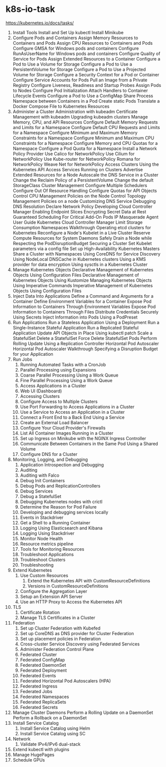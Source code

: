 # k8s-io-task
https://kubernetes.io/docs/tasks/

1. Install Tools
  Install and Set Up kubectl
  Install Minikube
1. Configure Pods and Containers
	Assign Memory Resources to Containers and Pods
	Assign CPU Resources to Containers and Pods
	Configure GMSA for Windows pods and containers
	Configure RunAsUserName for Windows pods and containers
	Configure Quality of Service for Pods
	Assign Extended Resources to a Container
	Configure a Pod to Use a Volume for Storage
	Configure a Pod to Use a PersistentVolume for Storage
	Configure a Pod to Use a Projected Volume for Storage
	Configure a Security Context for a Pod or Container
	Configure Service Accounts for Pods
	Pull an Image from a Private Registry
	Configure Liveness, Readiness and Startup Probes
	Assign Pods to Nodes
	Configure Pod Initialization
	Attach Handlers to Container Lifecycle Events
	Configure a Pod to Use a ConfigMap
	Share Process Namespace between Containers in a Pod
	Create static Pods
	Translate a Docker Compose File to Kubernetes Resources
1. Administer a Cluster
	Administration with kubeadm
	Certificate Management with kubeadm
	Upgrading kubeadm clusters
	Manage Memory, CPU, and API Resources
	Configure Default Memory Requests and Limits for a Namespace
	Configure Default CPU Requests and Limits for a Namespace
	Configure Minimum and Maximum Memory Constraints for a Namespace
	Configure Minimum and Maximum CPU Constraints for a Namespace
	Configure Memory and CPU Quotas for a Namespace
	Configure a Pod Quota for a Namespace
	Install a Network Policy Provider
	Use Calico for NetworkPolicy
	Use Cilium for NetworkPolicy
	Use Kube-router for NetworkPolicy
	Romana for NetworkPolicy
	Weave Net for NetworkPolicy
	Access Clusters Using the Kubernetes API
	Access Services Running on Clusters
	Advertise Extended Resources for a Node
	Autoscale the DNS Service in a Cluster
	Change the Reclaim Policy of a PersistentVolume
	Change the default StorageClass
	Cluster Management
	Configure Multiple Schedulers
	Configure Out Of Resource Handling
	Configure Quotas for API Objects
	Control CPU Management Policies on the Node
	Control Topology Management Policies on a node
	Customizing DNS Service
	Debugging DNS Resolution
	Declare Network Policy
	Developing Cloud Controller Manager
	Enabling Endpoint Slices
	Encrypting Secret Data at Rest
	Guaranteed Scheduling For Critical Add-On Pods
	IP Masquerade Agent User Guide
	Kubernetes Cloud Controller Manager
	Limit Storage Consumption
	Namespaces Walkthrough
	Operating etcd clusters for Kubernetes
	Reconfigure a Node's Kubelet in a Live Cluster
	Reserve Compute Resources for System Daemons
	Safely Drain a Node while Respecting the PodDisruptionBudget
	Securing a Cluster
	Set Kubelet parameters via a config file
	Set up High-Availability Kubernetes Masters
	Share a Cluster with Namespaces
	Using CoreDNS for Service Discovery
	Using NodeLocal DNSCache in Kubernetes clusters
	Using a KMS provider for data encryption
	Using sysctls in a Kubernetes Cluster
1. Manage Kubernetes Objects
	Declarative Management of Kubernetes Objects Using Configuration Files
	Declarative Management of Kubernetes Objects Using Kustomize
	Managing Kubernetes Objects Using Imperative Commands
	Imperative Management of Kubernetes Objects Using Configuration Files
1. Inject Data Into Applications
	Define a Command and Arguments for a Container
	Define Environment Variables for a Container
	Expose Pod Information to Containers Through Environment Variables
	Expose Pod Information to Containers Through Files
	Distribute Credentials Securely Using Secrets
	Inject Information into Pods Using a PodPreset
1. Run Applications
	Run a Stateless Application Using a Deployment
	Run a Single-Instance Stateful Application
	Run a Replicated Stateful Application
	Update API Objects in Place Using kubectl patch
	Scale a StatefulSet
	Delete a StatefulSet
	Force Delete StatefulSet Pods
	Perform Rolling Update Using a Replication Controller
	Horizontal Pod Autoscaler
	Horizontal Pod Autoscaler Walkthrough
	Specifying a Disruption Budget for your Application
1. Run Jobs
	1. Running Automated Tasks with a CronJob
	1. Parallel Processing using Expansions
	1. Coarse Parallel Processing Using a Work Queue
	1. Fine Parallel Processing Using a Work Queue
	1. Access Applications in a Cluster
	1. Web UI (Dashboard)
	1. Accessing Clusters
	1. Configure Access to Multiple Clusters
	1. Use Port Forwarding to Access Applications in a Cluster
	1. Use a Service to Access an Application in a Cluster
	1. Connect a Front End to a Back End Using a Service
	1. Create an External Load Balancer
	1. Configure Your Cloud Provider's Firewalls
	1. List All Container Images Running in a Cluster
	1. Set up Ingress on Minikube with the NGINX Ingress Controller
	1. Communicate Between Containers in the Same Pod Using a Shared Volume
	1. Configure DNS for a Cluster
1. Monitoring, Logging, and Debugging
	1. Application Introspection and Debugging
	1. Auditing
	1. Auditing with Falco
	1. Debug Init Containers
	1. Debug Pods and ReplicationControllers
	1. Debug Services
	1. Debug a StatefulSet
	1. Debugging Kubernetes nodes with crictl
	1. Determine the Reason for Pod Failure
	1. Developing and debugging services locally
	1. Events in Stackdriver
	1. Get a Shell to a Running Container
	1. Logging Using Elasticsearch and Kibana
	1. Logging Using Stackdriver
	1. Monitor Node Health
	1. Resource metrics pipeline
	1. Tools for Monitoring Resources
	1. Troubleshoot Applications
	1. Troubleshoot Clusters
	1. Troubleshooting
1. Extend Kubernetes
	1. Use Custom Resources
		1. Extend the Kubernetes API with CustomResourceDefinitions
		1. Versions in CustomResourceDefinitions
	1. Configure the Aggregation Layer
	1. Setup an Extension API Server
	1. Use an HTTP Proxy to Access the Kubernetes API
1. TLS
	1. Certificate Rotation
	1. Manage TLS Certificates in a Cluster
1. Federation
	1. Set up Cluster Federation with Kubefed
	1. Set up CoreDNS as DNS provider for Cluster Federation
	1. Set up placement policies in Federation
	1. Cross-cluster Service Discovery using Federated Services
	1. Administer Federation Control Plane
	1. Federated Cluster
	1. Federated ConfigMap
	1. Federated DaemonSet
	1. Federated Deployment
	1. Federated Events
	1. Federated Horizontal Pod Autoscalers (HPA)
	1. Federated Ingress
	1. Federated Jobs
	1. Federated Namespaces
	1. Federated ReplicaSets
	1. Federated Secrets
1. Manage Cluster Daemons
Perform a Rolling Update on a DaemonSet
Perform a Rollback on a DaemonSet
1. Install Service Catalog
	1. Install Service Catalog using Helm
	1. Install Service Catalog using SC
1. Network
	1. Validate IPv4/IPv6 dual-stack
1. Extend kubectl with plugins
1. Manage HugePages
1. Schedule GPUs
